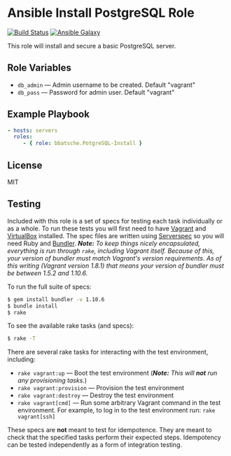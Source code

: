 Ansible Install PostgreSQL Role
===============================

[![Build Status](https://travis-ci.org/bbatsche/Ansible-PostgreSQL-Install-Role.svg?branch=master)](https://travis-ci.org/bbatsche/Ansible-PostgreSQL-Install-Role)
[![Ansible Galaxy](https://img.shields.io/ansible/role/7104.svg)](https://galaxy.ansible.com/detail#/role/7104)


This role will install and secure a basic PostgreSQL server.

Role Variables
--------------

- `db_admin` &mdash; Admin username to be created. Default "vagrant"
- `db_pass` &mdash; Password for admin user. Default "vagrant"

Example Playbook
----------------

```yml
- hosts: servers
  roles:
     - { role: bbatsche.PotgreSQL-Install }
```

License
-------

MIT

Testing
-------

Included with this role is a set of specs for testing each task individually or as a whole. To run these tests you will first need to have [Vagrant](https://www.vagrantup.com/) and [VirtualBox](https://www.virtualbox.org/) installed. The spec files are written using [Serverspec](http://serverspec.org/) so you will need Ruby and [Bundler](http://bundler.io/). _**Note:** To keep things nicely encapsulated, everything is run through `rake`, including Vagrant itself. Because of this, your version of bundler must match Vagrant's version requirements. As of this writing (Vagrant version 1.8.1) that means your version of bundler must be between 1.5.2 and 1.10.6._

To run the full suite of specs:

```bash
$ gem install bundler -v 1.10.6
$ bundle install
$ rake
```

To see the available rake tasks (and specs):

```bash
$ rake -T
```

There are several rake tasks for interacting with the test environment, including:

- `rake vagrant:up` &mdash; Boot the test environment (_**Note:** This will **not** run any provisioning tasks._)
- `rake vagrant:provision` &mdash; Provision the test environment
- `rake vagrant:destroy` &mdash; Destroy the test environment
- `rake vagrant[cmd]` &mdash; Run some arbitrary Vagrant command in the test environment. For example, to log in to the test environment run: `rake vagrant[ssh]`

These specs are **not** meant to test for idempotence. They are meant to check that the specified tasks perform their expected steps. Idempotency can be tested independently as a form of integration testing.
